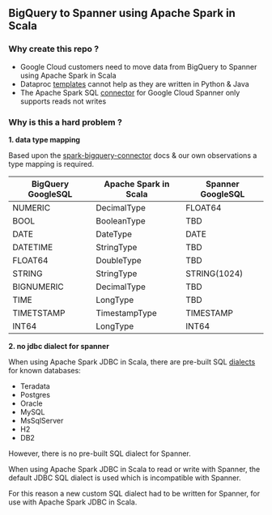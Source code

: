 ## BigQuery to Spanner using Apache Spark in Scala

### Why create this repo ? 

 * Google Cloud customers need to move data from BigQuery to Spanner using Apache Spark in Scala
 * Dataproc [templates](https://github.com/GoogleCloudPlatform/dataproc-templates) cannot help as they are written in Python & Java
 * The Apache Spark SQL [connector](https://github.com/GoogleCloudDataproc/spark-spanner-connector) for Google Cloud Spanner only supports reads not writes 

### Why is this a hard problem ? 

**1. data type mapping**

Based upon the [spark-bigquery-connector](https://github.com/GoogleCloudDataproc/spark-bigquery-connector?tab=readme-ov-file#data-types) docs & our own observations a type mapping is required.

| BigQuery GoogleSQL   | Apache Spark in Scala | Spanner GoogleSQL |
|----------|---------------|--------------|
| NUMERIC       | DecimalType         | FLOAT64        |
| BOOL | BooleanType       | TBD      |
 | DATE | DateType       | DATE      |
| DATETIME     | StringType          | TBD         |
| FLOAT64     | DoubleType        | TBD  |
| STRING     | StringType        | STRING(1024)  |
| BIGNUMERIC     | DecimalType        | TBD  |
| TIME     | LongType        | TBD  |
| TIMETSTAMP     | TimestampType        | TIMESTAMP  |
| INT64     | LongType        | INT64  |

**2. no jdbc dialect for spanner**

When using Apache Spark JDBC in Scala, there are pre-built SQL [dialects](https://github.com/apache/spark/tree/071feabbd4325504332679dfa620bc5ee4359370/sql/core/src/main/scala/org/apache/spark/sql/jdbc) for known databases:

* Teradata
* Postgres
* Oracle
* MySQL
* MsSqlServer
* H2
* DB2

However, there is no pre-built SQL dialect for Spanner.

When using Apache Spark JDBC in Scala to read or write with Spanner, the default JDBC SQL dialect is used which is incompatible with Spanner.

For this reason a new custom SQL dialect had to be written for Spanner, for use with Apache Spark JDBC in Scala.